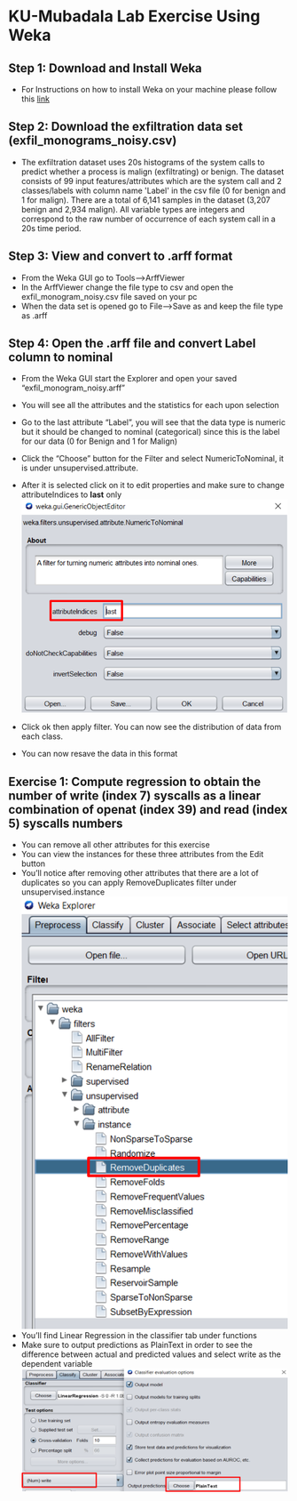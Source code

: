 # KU-Mubadala Lab Exercise Using Weka
## Step 1: Download and Install Weka
* For Instructions on how to install Weka on your machine please follow this [link](https://machinelearningmastery.com/download-install-weka-machine-learning-workbench/)
## Step 2: Download the exfiltration data set (exfil_monograms_noisy.csv)
* The exfiltration dataset uses 20s histograms of the system calls to predict whether a process is malign (exfiltrating) or benign. The dataset consists of 99 input features/attributes which are the system call and 2 classes/labels with column name 'Label' in the csv file (0 for benign and 1 for malign). There are a total of 6,141 samples in the dataset (3,207 benign and 2,934 malign). All variable types are integers and correspond to the raw number of occurrence of each system call in a 20s time period.
## Step 3: View and convert to .arff format
* From the Weka GUI go to Tools-->ArffViewer
* In the ArffViewer change the file type to csv and open the exfil_monogram_noisy.csv file saved on your pc
* When the data set is opened go to File-->Save as and keep the file type as .arff
## Step 4: Open the .arff file and convert Label column to nominal
* From the Weka GUI start the Explorer and open your saved “exfil_monogram_noisy.arff”
* You will see all the attributes and the statistics for each upon selection
* Go to the last attribute “Label”, you will see that the data type is numeric but it should be changed to nominal (categorical) since this is the label for our data (0 for Benign and 1 for Malign)
* Click the “Choose” button for the Filter and select NumericToNominal, it is under unsupervised.attribute.
* After it is selected click on it to edit properties and make sure to change attributeIndices to **last** only ![alt text](https://github.com/MartinaMorcos/Exfiltration-Mubadala/blob/main/screenshots/nominal.png)

* Click ok then apply filter. You can now see the distribution of data from each class. 
* You can now resave the data in this format
## Exercise 1: Compute regression to obtain the number of write (index 7) syscalls as a linear combination of openat (index 39) and read (index 5) syscalls numbers 
* You can remove all other attributes for this exercise
* You can view the instances for these three attributes from the Edit button
* You’ll notice after removing other attributes that there are a lot of duplicates so you can apply RemoveDuplicates filter under unsupervised.instance 
![alt text](https://github.com/MartinaMorcos/Exfiltration-Mubadala/blob/main/screenshots/rem_dupl.png)
* You’ll find Linear Regression in the classifier tab under functions
* Make sure to output predictions as PlainText in order to see the difference between actual and predicted values and select write as the dependent variable ![alt text](https://github.com/MartinaMorcos/Exfiltration-Mubadala/blob/main/screenshots/Ex1.png)


